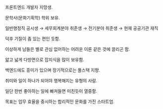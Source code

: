 프론트엔드 개발자 지망생.

문학사(문화기획학) 학위 보유.

일반행정직 공시생 → 세무회계분야 취준생 → 전기분야 취준생 → 현재 공공기관 재직

덕후 기질이 좀 있는 편인 듯함.

이상하게 남들은 별로 관심 없어하는 어려운 이론 같은 것에 끌리곤 함. 

얇고 넓게 다방면으로 잡지식을 많이 보유함.

백엔드에도 흥미가 있으며 장기적으로는 풀스택 지향. 

취미와 일이 하나가 되어야 행복해지는 유형의 사람. 

일단 한번 좋아하는 일에 빠져들면 미친듯이 열중함. 

목표는 업무 효율을 중시하는 합리적인 문화를 가진 스타트업.
